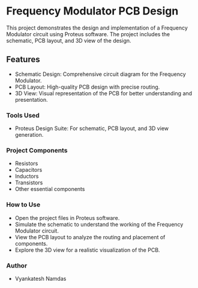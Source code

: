 # Frequency Modulator PCB Design
This project demonstrates the design and implementation of a Frequency Modulator circuit using Proteus software.
The project includes the schematic, PCB layout, and 3D view of the design.

## Features
  - Schematic Design: Comprehensive circuit diagram for the Frequency Modulator.
  - PCB Layout: High-quality PCB design with precise routing.
  - 3D View: Visual representation of the PCB for better understanding and presentation.

### Tools Used
  - Proteus Design Suite: For schematic, PCB layout, and 3D view generation.

### Project Components
  - Resistors
  - Capacitors
  - Inductors
  - Transistors
  - Other essential components

### How to Use
  - Open the project files in Proteus software.
  - Simulate the schematic to understand the working of the Frequency Modulator circuit.
  - View the PCB layout to analyze the routing and placement of components.
  - Explore the 3D view for a realistic visualization of the PCB.


### Author
  - Vyankatesh Namdas
